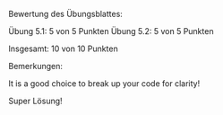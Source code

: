 Bewertung des Übungsblattes:

Übung 5.1:   5 von  5 Punkten
Übung 5.2:   5 von  5 Punkten

Insgesamt:  10 von 10 Punkten

Bemerkungen:

It is a good choice to break up your code for clarity!

Super Lösung!